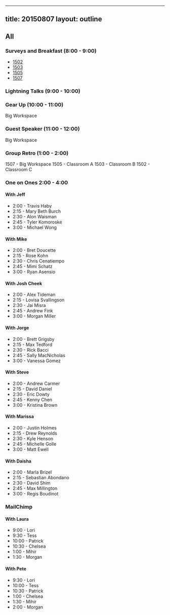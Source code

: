 
---
title: 20150807
layout: outline
---


## All

### Surveys and Breakfast (8:00 - 9:00)

* [1502](https://docs.google.com/a/casimircreative.com/forms/d/1bduhd-JmmYYVg2_uWqMnyMNTU3vx3BTcu5aXiA3strM/viewform)
* [1503](https://docs.google.com/a/casimircreative.com/forms/d/1wPTucoCT_RzlHGIN6T8bpOMT60gB4wtNcWterhi8NOM/viewform)
* [1505](https://docs.google.com/a/casimircreative.com/forms/d/1WgWzdDD1L5kKYAIik32Qcuxb0fXjOwO3TMKArHEOSMQ/viewform)
* [1507](https://docs.google.com/a/casimircreative.com/forms/d/1Li-saL1XFJ7jiNzY28kqBdUCEzOIQtaXSoXXBxw_Kc0/viewform)

### Lightning Talks (9:00 - 10:00)

### Gear Up (10:00 - 11:00) 

Big Workspace

### Guest Speaker (11:00 - 12:00)

Big Workspace

### Group Retro (1:00 - 2:00)

1507 - Big Workspace
1505 - Classroom A
1503 - Classroom B
1502 - Classroom C

### One on Ones 2:00 - 4:00

#### With Jeff

* 2:00 - Travis Haby
* 2:15 - Mary Beth Burch
* 2:30 - Alon Waisman
* 2:45 - Tyler Komoroske
* 3:00 - Michael Wong


#### With Mike

* 2:00 - Bret Doucette
* 2:15 - Rose Kohn
* 2:30 - Chris Cenatiempo
* 2:45 - Mimi Schatz 
* 3:00 - Ryan Asensio


#### With Josh Cheek
* 2:00 - Alex Tideman
* 2:15 - Lovisa Svallingson
* 2:30 - Jai Misra
* 2:45 - Andrew Fink
* 3:00 - Morgan Miller

#### With Jorge

* 2:00 - Brett Grigsby
* 2:15 - Max Tedford
* 2:30 - Rick Bacci
* 2:45 - Sally MacNicholas
* 3:00 - Vanessa Gomez

#### With Steve 

* 2:00 - Andrew Carmer
* 2:15 - David Daniel
* 2:30 - Eric Dowty
* 2:45 - Kenny Chen
* 3:00 - Kristina Brown

#### With Marissa

* 2:00 - Justin Holmes
* 2:15 - Drew Reynolds
* 2:30 - Kyle Henson
* 2:45 - Michelle Golle
* 3:00 - Matt Ewell

#### With Daisha

* 2:00 - Marla Brizel
* 2:15 - Sebastian Abondano
* 2:30 - David Shim
* 2:45 - Max Millington
* 3:00 - Regis Boudinot

### MailChimp

#### With Laura

* 9:00 - Lori
* 9:30 - Tess
* 10:00 - Patrick
* 10:30 - Chelsea 
* 1:00 - Mihir
* 1:30 - Morgan

#### With Pete

* 9:30 - Lori
* 10:00 - Tess
* 10:30 - Patrick
* 1:00 - Chelsea
* 1:30 - Mihir
* 2:00 - Morgan
